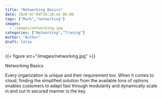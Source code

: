 ```yaml
---
title: "Networking Basics"
date: 2020-07-09T18:28:42-06:00
tags: ["Mark","networking"]
images:
  - /images/networking.jpg
categories: ["Networking","Traning"]
Author: "Author"
draft: false
---
```


{{< figure src="/images/networking.jpg" >}}

Networking Basics

Every organization is unique and their requirement too. When it comes to cloud, finding the simplified solution from the available tons of options enables customers to adapt fast through modularity and dynamically scale in and out in secured manner is the key.
